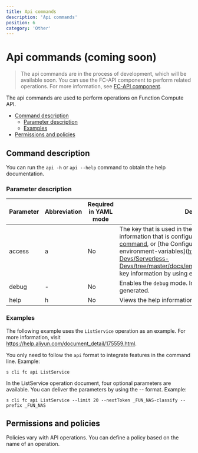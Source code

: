 ```yaml
---
title: Api commands
description: 'Api commands'
position: 6
category: 'Other'
---
```

# Api commands (coming soon)

> The api commands are in the process of development, which will be available soon. You can use the FC-API component to perform related operations. For more information, see [FC-API component](https://github.com/devsapp/fc-api). 

The api commands are used to perform operations on Function Compute API. 

- [Command description](#Command-description)
  - [Parameter description](#Parameter-description)
  - [Examples](#Examples)
- [Permissions and policies](#Permissions-and-policies)


## Command description

You can run the `api -h` or `api --help` command to obtain the help documentation.

### Parameter description
 
| Parameter  | Abbreviation | Required in YAML mode | Description                           |
| ---------- | -------- | -------------- | ------------------------------------------------------------ |
| access   | a    | No      | The key that is used in the request. You can use the key information that is configured by using the [config command](https://github.com/Serverless-Devs/Serverless-Devs/tree/master/docs/en/command/config.md#config-add-command), or [the Configure-keys-by-using-environment-variables](https://github.com/Serverless-Devs/Serverless-Devs/tree/master/docs/en/command/config.md#Configure key information by using environment variables). |
| debug   | -    | No      | Enables the `debug` mode. In this case, more logs are generated.            |
| help    | h    | No      | Views the help information.                         |

### Examples
 
The following example uses the `ListService` operation as an example. For more information, visit https://help.aliyun.com/document_detail/175559.html. 
 
You only need to follow the `api` format to integrate features in the command line. Example: 
 
```shell script
s cli fc api ListService
```

In the ListService operation document, four optional parameters are available. You can deliver the parameters by using the --<parameter> format. Example:

```shell script
s cli fc api ListService --limit 20 --nextToken _FUN_NAS-classify --prefix _FUN_NAS
```

## Permissions and policies

Policies vary with API operations. You can define a policy based on the name of an operation. 

